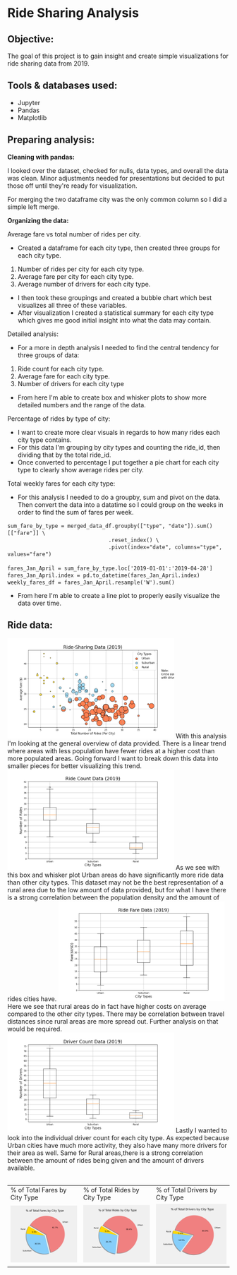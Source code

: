 # Ride Sharing Analysis

## Objective: 
The goal of this project is to gain insight and create simple visualizations for ride sharing data from 2019.

## Tools & databases used:
- Jupyter
- Pandas
- Matplotlib

## Preparing analysis:

**Cleaning with pandas:**

I looked over the dataset, checked for nulls, data types, and overall the data was clean. Minor adjustments needed for presentations but decided to put those off until they're ready for visualization.

For merging the two dataframe city was the only common column so I did a simple left merge.

**Organizing the data:**

Average fare vs total number of rides per city.
- Created a dataframe for each city type, then created three groups for each city type.
 1) Number of rides per city for each city type.
2) Average fare per city for each city type.
3) Average number of drivers for each city type.
- I then took these groupings and created a bubble chart which best visualizes all three of these variables.
- After visualization I created a statistical summary for each city type which gives me good initial insight into what the data may contain.

Detailed analysis:
- For a more in depth analysis I needed to find the central tendency for three groups of data:
1) Ride count for each city type.
2) Average fare for each city type.
3) Number of drivers for each city type
- From here I'm able to create box and whisker plots to show more detailed numbers and the range of the data.

Percentage of rides by type of city:
- I want to create more clear visuals in regards to how many rides each city type contains.
- For this data I'm grouping by city types and counting the ride_id, then dividing that by the total ride_id.
- Once converted to percentage I put together a pie chart for each city type to clearly show average rides per city.

Total weekly fares for each city type:
- For this analysis I needed to do a groupby, sum and pivot on the data. Then convert the data into a datatime so I could group on the weeks in order to find the sum of fares per week.
```
sum_fare_by_type = merged_data_df.groupby(["type", "date"]).sum()[["fare"]] \
                                .reset_index() \
                                .pivot(index="date", columns="type", values="fare")

fares_Jan_April = sum_fare_by_type.loc['2019-01-01':'2019-04-28']
fares_Jan_April.index = pd.to_datetime(fares_Jan_April.index)
weekly_fares_df = fares_Jan_April.resample('W').sum()
```
- From here I'm able to create a line plot to properly easily visualize the data over time.

## Ride data:

<img src="https://github.com/Ryndine/ride_sharing_analysis/blob/main/Analysis/ride_share_data.png" width="75%" height="75%">  
With this analysis I'm looking at the general overview of data provided. There is a linear trend where areas with less population have fewer rides at a higher cost than more populated areas. Going forward I want to break down this data into smaller pieces for better visualizing this trend.

<img src="https://github.com/Ryndine/ride_sharing_analysis/blob/main/Analysis/ride_count_data.png" width="75%" height="75%">  
As we see with this box and whisker plot Urban areas do have significantly more ride data than other city types. This dataset may not be the best representation of a rural area due to the low amount of data provided, but for what I have there is a strong correlation between the population density and the amount of rides cities have.

<img src="https://github.com/Ryndine/ride_sharing_analysis/blob/main/Analysis/ride_fare_data.png" width="75%" height="75%">  
Here we see that rural areas do in fact have higher costs on average compared to the other city types. There may be correlation between travel distances since rural areas are more spread out. Further analysis on that would be required.

<img src="https://github.com/Ryndine/ride_sharing_analysis/blob/main/Analysis/driver_count_data.png" width="75%" height="75%">  
Lastly I wanted to look into the individual driver count for each city type. As expected because Urban cities have much more activity, they also have many more drivers for their area as well. Same for Rural areas,there is a strong correlation between the amount of rides being given and the amount of drivers available.
<br/><br/>
<table>
  <!-- Optional table row if you want to have headers for each image -->
  <tr>
    <td>% of Total Fares by City Type</td>
    <td>% of Total Rides by City Type</td>
    <td>% of Total Drivers by City Type</td>
  </tr>
  <!-- This table row for the images you want aligned -->
  <tr>
    <td><img src="https://github.com/Ryndine/ride_sharing_analysis/blob/main/Analysis/perc_type_pie.png" width="100%" height="100%"></td>
    <td><img src="https://github.com/Ryndine/ride_sharing_analysis/blob/main/Analysis/perc_ride_pie.png" width="100%" height="100%"></td>
    <td><img src="https://github.com/Ryndine/ride_sharing_analysis/blob/main/Analysis/perc_drivers_pie.png" width="100%" height="100%"></td>
  </tr>
 </table>
